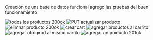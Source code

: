 Creación de una base de datos funcional
agrego las pruebas del buen funcionamiento

![todos los productos 200ok](https://github.com/user-attachments/assets/356ed7c7-729c-453c-a70e-a2e25cb401dc)
![PUT actualizar producto](https://github.com/user-attachments/assets/328af3f4-1ac8-4f86-9a7f-f0b2cfc1cb41)
![elimnar producto 200ok](https://github.com/user-attachments/assets/195fac91-b7b4-4c13-8372-d9c34ba6b7cb)
![crear cart](https://github.com/user-attachments/assets/e3966b42-f8dc-46eb-902c-388f4a14bff5)
![agregar productos al carrito](https://github.com/user-attachments/assets/640eac86-7a95-4ef9-bff7-1648dbe2ae95)
![agregar otro prod al mismo carrito](https://github.com/user-attachments/assets/8ec98659-fc78-4703-b7ba-a8157bcfa140)
![agregar un producto 201ok](https://github.com/user-attachments/assets/e07eb948-9aac-4991-b9d7-ef8e5200ff2c)
